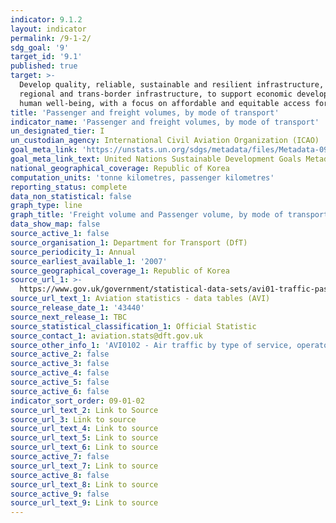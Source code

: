 ```yaml
---
indicator: 9.1.2
layout: indicator
permalink: /9-1-2/
sdg_goal: '9'
target_id: '9.1'
published: true
target: >-
  Develop quality, reliable, sustainable and resilient infrastructure, including
  regional and trans-border infrastructure, to support economic development and
  human well-being, with a focus on affordable and equitable access for all
title: 'Passenger and freight volumes, by mode of transport'
indicator_name: 'Passenger and freight volumes, by mode of transport'
un_designated_tier: I
un_custodian_agency: International Civil Aviation Organization (ICAO)
goal_meta_link: 'https://unstats.un.org/sdgs/metadata/files/Metadata-09-01-02.pdf'
goal_meta_link_text: United Nations Sustainable Development Goals Metadata (PDF 375 KB)
national_geographical_coverage: Republic of Korea
computation_units: 'tonne kilometres, passenger kilometres'
reporting_status: complete
data_non_statistical: false
graph_type: line
graph_title: 'Freight volume and Passenger volume, by mode of transport'
data_show_map: false
source_active_1: false
source_organisation_1: Department for Transport (DfT)
source_periodicity_1: Annual
source_earliest_available_1: '2007'
source_geographical_coverage_1: Republic of Korea
source_url_1: >-
  https://www.gov.uk/government/statistical-data-sets/avi01-traffic-passenger-numbers-mode-of-travel-to-airport
source_url_text_1: Aviation statistics - data tables (AVI)
source_release_date_1: '43440'
source_next_release_1: TBC
source_statistical_classification_1: Official Statistic
source_contact_1: aviation.stats@dft.gov.uk
source_other_info_1: 'AVI0102 - Air traffic by type of service, operator and airport (ODS, 42.6KB)'
source_active_2: false
source_active_3: false
source_active_4: false
source_active_5: false
source_active_6: false
indicator_sort_order: 09-01-02
source_url_text_2: Link to Source
source_url_3: Link to source
source_url_text_4: Link to source
source_url_text_5: Link to source
source_url_text_6: Link to source
source_active_7: false
source_url_text_7: Link to source
source_active_8: false
source_url_text_8: Link to source
source_active_9: false
source_url_text_9: Link to source
---
```

